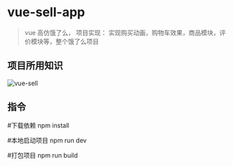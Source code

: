# vue-sell-app

> vue 高仿饿了么，
>项目实现： 实现购买动画，购物车效果，商品模块，评价模块等，整个饿了么项目

## 项目所用知识

![vue-sell](http://webapp.didistatic.com/static/webapp/shield/vue-sell.png)


## 指令

   #下载依赖
     npm install

   #本地启动项目
    npm run dev

   #打包项目
    npm run build





